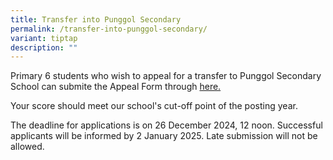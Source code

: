 ```yaml
---
title: Transfer into Punggol Secondary
permalink: /transfer-into-punggol-secondary/
variant: tiptap
description: ""
---
```

<p>Primary 6 students who wish to appeal for a transfer to Punggol Secondary
School can submite the Appeal Form through <a href="https://form.gov.sg/65823495098c890011984166" rel="noopener nofollow" target="_blank">here.</a>
</p>
<p>Your score should meet our school's cut-off point of the posting year.</p>
<p>The deadline for applications is on 26 December 2024, 12 noon. Successful
applicants will be informed by 2 January 2025. Late submission will not
be allowed.</p>